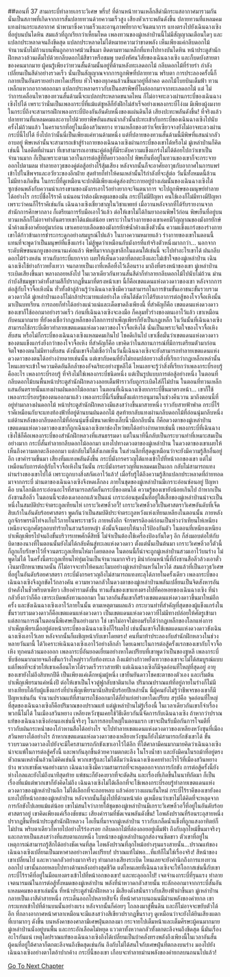 ##ตอนที่ 37 สามกระบี่ทำลายเกราะวิเศษ
พรึ่บ! ที่ด้านหน้าทวนเหล็กสีดำมีกระแสอากาศมารวมกัน นั่นเป็นสภาพที่เกิดจากการสั่นปลายทวนด้วยความเร็วสูง
เสียงหัวเราะพลันดังขึ้น ปลายทวนที่แหลมคมแทงผ่านกระแสอากาศ นำพามาซึ่งความเร็วและอานุภาพที่ยากจะจินตนาการ แทงตรงไปยังเฉินฉางเซิงที่อยู่บนบันไดหิน
สมแล้วที่ถูกเรียกว่าเหี้ยมโหด เพลงทวนของมู่เหล่าป่านนี้ไม่มีสัญญาณเตือนใดๆ และแปลกประหลาดจนถึงขีดสุด
แปลกประหลาดไม่ได้หมายความว่าขาดพลัง เห็นเพียงแค่กลีบดอกไม้จำนวนนับไม่ถ้วนบนพื้นถูกอากาศม้วนขึ้นมา ติดตามทวนเหล็กที่แทงไปทางบันไดหิน หน้าประตูสำนักฝึกหลวงล้วนเต็มไปด้วยกลีบดอกไม้สีขาวหรือชมพู บดบังทัศนวิสัยของเฉินฉางเซิง และก็บดบังสายตาของคนมากมาย
ผู้คนรู้เพียงว่าทวนสั้นด้ามนั้นอยู่ที่ด้านหลังทะเลดอกไม้
กลีบดอกไม้ที่ร่ายรำ กำลังเปลี่ยนเป็นสีดำอย่างรวดเร็ว นั่นเป็นสัญญาณจากการถูกพิษที่ปลายทวน
พริบตา การประลองครั้งนี้ก็กลายเป็นอันตรายอย่างหาใดเปรียบ หัวใจของทุกคนล้วนขึ้นมาอยู่ที่ลำคอ
ดอกไม้โบยบินเต็มฟ้า ทวนเหล็กแหวกอากาศออกมา แปลกประหลาดราวกับเป็นอสรพิษที่โผล่ออกมาจากทะเลดอกไม้
แต่ ไม่ว่าการเคลื่อนไหวของทวนสั้นด้ามนี้จะแปลกประหลาดขนาดไหน ก็ไม่อาจทะลวงผ่านกระบี่ของเฉินฉางเซิงไปได้
เพราะว่านั่นเป็นเพลงกระบี่ที่แม้แต่ซูหลีก็ยังฝึกไม่สำเร็จอย่างเพลงกระบี่โง่งม
มีเพียงผู้งมงายในกระบี่ถึงจะสามารถฝึกเพลงกระบี่ป้องกันอันดับหนึ่งของแผ่นดินได้
เสียงปะทะพลันดังขึ้น!
ที่จริงแล้ว ปลายทวนที่แหลมคมและอาบไปด้วยยาพิษอันแสนน่ากลัวนั้นปะทะเข้ากับกระบี่ของเฉินฉางเซิงไปนับครั้งไม่ถ้วนแล้ว
ในคราแรกที่อยู่ในเมืองสวินหยาง ทวนเหล็กของฮว่าเจี่ยเซียวจางยังไม่อาจทะลวงผ่านกระบี่นี้ไปได้ ยิ่งไปกว่านั้นนี่เป็นเพียงแค่ทวนด้ามหนึ่ง
แต่ที่ปลายของทวนสั้นด้ามนี้มีพิษที่แสนน่ากลัวอาบอยู่ พิษเหล่านั้นจะสามารถเข้าสู่ร่างกายของเฉินฉางเซิงผ่านกระบี่ของเขาได้หรือไม่
มู่เหล่าป่านก็คิดเช่นนี้ ในอดีตที่ผ่านมา ที่เขาสามารถเอาชนะคู่ต่อสู้ที่มีระดับความแข็งแกร่งไม่ได้ด้อยไปกว่าเขาเป็นจำนวนมาก ก็เป็นเพราะตามเวลาในการต่อสู้ที่ยืดยาวออกไป พิษเย็นที่อยู่ในทวนของเขาก็จะกระจายออกไปตามลม ทำลายอาวุธของคู่ต่อสู้อย่างไร้สุ้มเสียง หลังจากนั้นก็จะอาศัยอาวุธกับอากาศในการแพร่เข้าไปในชีพจรและอวัยวะของอีกฝ่าย สุดท้ายก็ทำให้คนเหล่านั้นไร้กำลังที่จะสู้ต่อ
วันนี้ทั้งหมดนี้ล้วนไม่มีทางเกิดขึ้น
ในกระบี่ที่ดูเหมือนจะปกติมีเพียงแค่ดูส่องประกายอยู่บ้างเล่มนั้นของเฉินฉางเซิงได้ซุกซ่อนพลังกับความน่าเกรงขามของมังกรเอาไว้อย่างยากจะจินตนาการ จะไปถูกพิษของมนุษย์ทำลายได้อย่างไร
กระบี่ชื่อไร้ราคี แน่นอนว่าต้องมีเหตุผลของมัน
กระบี่ไม่มีปัญหา คนใช้เองก็ไม่มีทางมีปัญหา เพราะว่าคนก็ไร้ราคีเช่นกัน
เฉินฉางเซิงเชี่ยวชาญในวิชาแพทย์ เมื่อวานหลังจากที่ได้รับรายงานจากสำนักการศึกษากลาง ก็เตรียมการรับมือเอาไว้แล้ว ต่อให้เขาไม่ได้กินยาถอนพิษไว้ก่อน พิษเย็นที่อยู่บนทวนเหล็กก็ไม่อาจทำอันตรายเขาได้แม้แต่น้อย เพราะว่าในร่างกายของเขาเคยมีวิญญาณของมังกรยักษ์น้ำค้างแข็งอาศัยอยู่มาก่อน เขาเคยอาบเลือดของมังกรยักษ์น้ำค้างแข็งตัวนั้น ความแข็งแกร่งของร่างกายเขาได้ก้าวข้ามการชำระกระดูกอย่างสมบูรณ์ไปแล้ว ในบางความหมายแล้ว ร่างกายของเขาในตอนนี้แทนที่จะพูดว่าเป็นมนุษย์ที่แข็งแกร่ง ไม่สู้พูดว่าเหมือนกับมังกรที่แท้จริงตัวหนึ่งมากกว่า...
นอกจากระดับพิษขนนกยูงของหนานเค่อแล้ว พิษที่มาจากภูเขาลึกในแดนใต้เช่นนี้ จะไปทำอะไรเขาได้
ฝนกลีบดอกไม้ร่วงหล่น ทวนกับกระบี่แยกจาก เผยให้เห็นดวงตาที่ตกตะลึงและไม่เข้าใจของมู่เหล่าป่าน
เฉินฉางเซิงใช้ย่างก้าวหยั่งเทวา จนกลายเป็นเงาที่เหลือทิ้งไว้เลือนราง มาถึงที่ตรงหน้าของเขา
มู่เหล่าป่านระเบิดเสียงขึ้นมา พลางถอยหลังไป ในเวลาเดียวกันทวนสั้นสีดำก็ทำลายกลีบดอกไม้ไปนับไม่ถ้วน ม่านกำบังสีชมพูขาวดำทั้งสามสีก็ปรากฏขึ้นมาที่ตรงหน้าเขา
นี้ก็คือเขตแดนแห่งดวงดาวของเขา
หลังจากการต่อสู้กับโจวจื้อเหิงนั่น ทั่วทั้งต้าลู่ล้วนรู้ว่าเฉินฉางเซิงมีความสามารถในการข้ามขั้นเอาชนะขั้นรวบรวมดวงดาวได้ มู่เหล่าป่านเองก็ไม่กล้าประมาทแต่อย่างใด เห็นได้ชัดว่าได้รับเอาการต่อสู้ของโจวจื้อเหิงนั้นมาเป็นบทเรียน การถอยก็ทำได้อย่างแน่วแน่และเด็ดขาดถึงเพียงนี้ ที่สำคัญก็คือ เขตแดนแห่งดวงดาวของเขาก็ใช้ออกมาอย่างรวดเร็ว ก่อนที่เฉินฉางเซิงจะลงมือ ก็คลุมทั่วร่างของตนเอาไว้แล้ว
เขาเหมือนกับคนมากมาย ที่ยังคงเชื่อว่ากฎเหล็กของโลกการบำเพ็ญเพียรก็ยังเป็นกฎเหล็ก ในวันนั้นที่เฉินฉางเซิงสามารถใช้กระบี่เดียวทำลายเขตแดนแห่งดวงดาวของโจวจื้อเหิงได้ นั่นเป็นเพราะจิตใจของโจวจื้อเหิงสับสน หรือไม่ก็กระบี่ของเฉินฉางเซิงแหลมคมเกินไป โชคดีเกินไป เขาเชื่อมั่นว่าเขตแดนแห่งดวงดาวของตนแข็งแกร่งยิ่งกว่าของโจวจื้อเหิง ที่สำคัญก็คือ เขาคิดว่าในสถานการณ์ที่มีการเตรียมตัวมาก่อน จิตใจของตนไม่มีทางสับสน ดังนั้นเขาจึงไม่เชื่อว่าในวันนี้เฉินฉางเซิงจะยังสามารถทำลายเขตแดนแห่งดวงดาวของตนได้อย่างง่ายดายเช่นนั้น แต่เขากับคนที่ยังไม่ยอมปล่อยวางสิ่งที่เรียกว่ากฎเหล็กเหล่านั้น ไหนเลยจะเข้าใจความคิดอันลึกล้ำของอัจฉริยะอย่างซูหลีได้ ไหนเลยจะรู้ว่าสิ่งที่เรียกว่าเพลงกระบี่รอบรู้คืออะไร
เพลงกระบี่รอบรู้ ที่จริงไม่ใช่เพลงกระบี่ชนิดหนึ่ง แต่เป็นรูปแบบการต่อสู้อย่างหนึ่ง
ในตอนที่กลีบดอกไม้บนพื้นหน้าประตูสำนักฝึกหลวงลอยเต็มฟ้าราวกับถูกระเบิดใส่ก็ไม่ปาน ในตอนที่ทวนเหล็กแสนอันตรายนั้นแทงผ่านฝนดอกไม้ออกมา ในตอนที่เฉินฉางเซิงยกกระบี่ขึ้นมาตรงหน้า...
เขาก็ใช้เพลงกระบี่รอบรู้ของตนออกมาแล้ว
เพลงกระบี่นี้เริ่มขึ้นตั้งแต่การอนุมานในช่วงคืนวาน มาถึงตอนนี้ที่อยู่ท่ามกลางฝนดอกไม้
หน้าประตูสำนักฝึกหลวงมีแสงสว่างขึ้นมาสายหนึ่ง ราวกับสายฟ้าฟาด
กระบี่ไร้ราคีเหมือนกับจะแทงท้องฟ้าที่อยู่ด้านบนฝนดอกไม้ สุดท้ายกลับแทงผ่านกลีบดอกไม้ที่อ่อนนุ่มกลีบหนึ่ง
แต่ด้านหลังของกลีบดอกไม้ที่อ่อนนุ่มซึ่งมีขนาดเพียงเล็บนิ้วมือกลีบนั้น ก็คือดวงตาของมู่เหล่าป่าน
เขตแดนแห่งดวงดาวของเขาก็ถูกเฉินฉางเซิงหาช่องโหว่พบได้อย่างง่ายดายเช่นนี้
เพลงกระบี่ที่เฉินฉางเซิงใช้ก็คือเพลงกระบี่ของสำนักฝึกหลวงที่แสนธรรมดา แต่ในนาทีนี้กลับเป็นกระบวนท่าที่เหมาะสมเป็นอย่างมาก
กระบี่สั้นทำลายกลีบดอกไม้ออกมา แทงไปทางดวงตาของมู่เหล่าป่าน
ในดวงตาของเขาเผยให้เห็นถึงความตกตะลึงออกมา แต่กลับไม่ได้สังเกตเห็น ในส่วนลึกที่สุดดูเหมือนว่าจะยังมีความรู้สึกอื่นอยู่อีก
เขาคำรามขึ้นมา
เสียงทิ่มแทงพลันดังขึ้น กระบี่มังกรครวญได้แทงเข้าไปที่หน้าอกของเขา
แต่ไม่เหมือนกับการต่อสู้กับโจวจื้อเหิงในวันนั้น กระบี่มังกรครวญที่แหลมคมเป็นเอก กลับไม่สามารถแทงผ่านร่างของเขาไปได้ เพราะถูกบางสิ่งสกัดเอาไว้แล้ว!
เมื่อรับรู้ได้ถึงความรู้สึกแปลกประหลาดที่ถ่ายทอดมาจากกระบี่ ม่านตาของเฉินฉางเซิงจึงหดเล็กลง
ภายในชุดของมู่เหล่าป่านมีเกราะอ่อนซ่อนอยู่
ปัญหาคือ บนโลกมีเกราะอ่อนอะไรที่สามารถสกัดกั้นกระบี่ของตนได้
ความรู้ของเขายังน้อยเกินไป ถ้าหากเป็นถังซานสือลิ่ว ในตอนนี้จะต้องเดาออกแล้วเป็นแน่ เกราะอ่อนชุดนั้นที่อยู่ใต้เสื้อของมู่เหล่าป่านน่าจะเป็นหนึ่งในสมบัติประจำตระกูลเทียนไห่ เกราะวิเศษลิ่วอวี้!
เกราะวิเศษลิ่วอวี้เป็นศาสตราวิเศษอันดับที่เจ็ดสิบเก้าในอันดับร้อยศาสตรา พูดกันว่าเป็นสมบัติประจำตระกูลหวังแห่งเทียนเหลียงในตอนนั้น ภายหลังถูกจักรพรรดิไท่จงเก็บไว้ภายในพระราชวัง ภายหลังอีก จักรพรรดิองค์ก่อนเป็นห่วงว่าเทียนไห่เหนียงเหนียงจะถูกศัตรูลอบทำร้ายในสวนร้อยหญ้า ดังนั้นจึงมอบให้นางไว้ป้องกันตัว ในตอนที่เหนียงเหนียงบำเพ็ญเพียรไปจนถึงขั้นบริวารเทพศักดิ์สิทธิ์ ไม่จำเป็นต้องใช้เครื่องป้องกันใดๆ อีก ก็ส่งมอบต่อให้กับบิดาของนางที่ในตอนนั้นยังไม่ได้กลับคืนสู่ทะเลแห่งดวงดาว ตั้งแต่นั้นเป็นต้นมา เกราะวิเศษลิ่วอวี้ตัวนี้ก็ถูกเก็บรักษาไว้ที่จวนตระกูลเทียนไห่มาโดยตลอด ในตอนนี้ก็น่าจะถูกมู่เหล่าป่านสวมเอาไว้บนร่าง
ไม่พูดไม่ได้ ในครั้งนี้ตระกูลเทียนไห่ทุ่มเงินเป็นจำนวนมากจริงๆ มิน่าก่อนหน้านี้ที่ถังซานสือลิ่วล้วงเอาตั๋วเงินมาปึกหนาขนาดนั้น ก็ไม่อาจจะทำให้คนละโมบอย่างมู่เหล่าป่านหวั่นไหวได้
สมแล้วที่เป็นอาวุธวิเศษที่อยู่ในอันดับร้อยศาสตรา กระบี่มังกรครวญถึงไม่สามารถแทงทะลุได้ภายในครั้งเดียว เพลงกระบี่ของเฉินฉางเซิงจึงถูกขัดไว้กลางคัน
ความหวาดกลัวในดวงตาของมู่เหล่าป่านพลันเปลี่ยนเป็นจิตสังหารอันบ้าคลั่งในชั่วพริบตาเดียว
เสียงคำรามดังขึ้น ทวนสั้นของเขาแทงตรงไปที่คอหอยของเฉินฉางเซิง
ที่น่ากลัวยิ่งกว่าก็คือ เขาระเบิดพลังทวนออกมา ในเวลาอันสั้นเขาก็สร้างเขตแดนแห่งดวงดาวขึ้นมาใหม่อีกครั้ง และขังเฉินฉางเซิงเอาไว้ภายในนั้น
ตามเหตุตามผลแล้ว กระบวนท่าที่สำคัญที่สุดของผู้แข็งแกร่งในขั้นรวบรวมดวงดาวก็คือเขตแดนแห่งดวงดาว เป็นเขตแดนแห่งดวงดาวที่ไม่มีทางปล่อยให้ศัตรูเข้ามา แต่สถานการณ์ในตอนนี้พิเศษเป็นอย่างมาก ใช่ เขาไม่อาจไม่ยอมรับได้ว่ากฎเหล็กของโลกแห่งการบำเพ็ญเพียรเมื่ออยู่ต่อหน้ากระบี่ของเฉินฉางเซิงก็ไร้ผลไป เช่นนั้นเขาจึงใช้เขตแดนแห่งดวงดาวขังเฉินฉางเซิงเอาไว้เลย หลังจากนั้นก็เผชิญหน้ากับเขาโดยตรง!
คนที่มาท้าประลองกับสำนักฝึกหลวงในช่วงหลายวันมานี้ ได้วิเคราะห์เฉินฉางเซิงเอาไว้อย่างลึกล้ำ โดยเฉพาะในการต่อสู้ครั้งแรกของเขากับโจวจื้อเหิง ทุกคนล้วนมองออก เพลงกระบี่อันยอดเยี่ยมอย่างหาใดเปรียบที่เขาพูดว่าเป็นของซูหลี เพลงกระบี่ซับซ้อนมากมายจนถึงขั้นกว้างใหญ่ราวกับท้องทะเล ถึงแม้ย่างก้าวหยั่งเทวาของเขาจะไม่ได้สมบูรณ์แบบ แต่ก็พอที่จะช่วยให้เขาเคลื่อนไหวได้รวดเร็วราวสายฟ้า แต่เฉินฉางเซิงก็มีจุดอ่อนที่ใหญ่ที่สุดอยู่
อายุของเขายังไม่ถึงสิบหกปีดี เป็นเพียงแค่เด็กหนุ่มผู้หนึ่ง เขายืนยันดาวโชคชะตาของตัวเอง และเริ่มต้นบำเพ็ญเพียรมาแค่หนึ่งปี ต่อให้เขาเป็นโจวตู๋ฟูกลับชาติมาเกิด ปริมาณปราณแท้ที่อยู่ภายในร่างก็ไม่มีทางเทียบได้กับผู้แข็งแกร่งที่บำเพ็ญเพียรมานับสิบนับร้อยปีเหล่านั้น
นี่ผู้คนยังไม่รู้ว่าชีพจรของเขาก็มีปัญหาเช่นกัน จำนวนปราณแท้ที่สามารถใช้ออกมาได้ก็ย่ำแย่อย่างหาใดเปรียบ
สรุปคือ จุดอ่อนที่ใหญ่ที่สุดของเฉินฉางเซิงก็คือปริมาณของปราณแท้
แต่มู่เหล่าป่านไม่รู้เรื่องนี้ ในเวลาเดียวกันเขาก็จำเรื่องพวกนี้ไม่ได้
ในเมืองสวินหยาง เหลียงหวังซุนเคยใช้วิธีเดียวกันนี้จัดการกับเฉินฉางเซิง ถ้าหากว่าปราณแท้ของเฉินฉางเซิงอ่อนแอเช่นนี้จริงๆ ในการสอบใหญ่ในตอนแรก เขาจะฝืนรับมือกันการโจมตีที่ราวกับฝนกระหน่ำของโก่วหานสือได้อย่างไร จะไปทำลายเขตแดนแห่งดวงดาวของเหลียงหวังซุนที่เมืองสวินหยางได้อย่างไร ถ้าหากเขตแดนแห่งดวงดาวของเหลียงหวังซุนก็ยังไม่สามารถกักขังเขาได้ ขั้นรวบรวมดวงดาวลงไปยังจะมีใครสามารถกักขังเขาเอาไว้ได้อีก
ที่ใต้ศาลามีคนมากมายคิดว่าเฉินฉางเซิงน่าจะแพ้ในการต่อสู้ครั้งนี้ และพากันลุกขึ้นด้วยความตกตะลึง
ในโรงน้ำชา และยังมีคนในรถม้าที่อยู่ตรงหัวถนนเหล่านั้นล้วนไม่คิดเช่นนี้ พวกเขารู้และไม่ได้ลืมว่าเฉินฉางเซิงเคยทำอะไรไว้ที่เมืองสวินหยางบ้าง พวกเขาชัดเจนอย่างมาก เฉินฉางเซิงมีความสามารถที่จะหลุดออกจากการกักขัง การต่อสู้ครั้งนี้ยังห่างไกลและยังไม่ถึงนาทีสุดท้าย แพ้ชนะก็ยังคงยากที่จะตัดสิน
และเรื่องที่เกิดขึ้นในนาทีถัดมา ก็เป็นเรื่องที่แม้แต่พวกเขาก็ยังคิดไม่ถึง
เฉินฉางเซิงไม่ได้เลือกที่จะใช้เพลงกระบี่รอบรู้ทำลายเขตแดนแห่งดวงดาวของมู่เหล่าป่านอีก ไม่ได้เลือกที่จะถอยหลบ แล้วค่อยวางแผนกันใหม่
กระบี่ไร้ราคีของเขายังคงแทงไปที่หน้าอกของมู่เหล่าป่าน หลังจากนั้นก็มุ่งไปที่ด้านหน้าต่อ
ดูเหมือนว่าเขาไม่ได้คิดที่จะหลุดจากการกักขังไปเลยแม้แต่น้อย เขาไม่สนใจว่าภายใต้ชุดของมู่เหล่าป่านมีเกราะวิเศษลิ่วอวี้ที่อยู่ในอันดับร้อยศาสตราอยู่ เขาคิดเพียงแค่เรื่องชัยชนะ
เสียงคำรามที่ชัดเจนพลันดังขึ้น!
ไอพลังปราณที่ร้อนระอุสายหนึ่งปรากฏขึ้นที่หน้าประตูสำนักฝึกหลวง ไอเย็นที่มาจากมู่เหล่าป่าน ราวกับเกล็ดน้ำแข็งที่ถูกแสงอาทิตย์ก็ไม่ปาน พริบตาเดียวก็หายไปอย่างไร้ร่องรอย
กลีบดอกไม้ที่ล่องลอยอยู่เต็มฟ้า ถึงกับลุกไหม้ขึ้นมาจริงๆ และกลายเป็นแสงสว่างที่แสบตาแถบหนึ่ง
ใบหน้าของมู่เหล่าป่านถูกส่องจนซีดขาว ตัวเขาที่อยู่ในเหตุการณ์สามารถรู้สึกได้อย่างชัดเจนที่สุด ไอพลังปราณที่ลุกไหม้อย่างรุนแรงสายนั้น...ปราณแท้ของเฉินฉางเซิงเปลี่ยนเป็นมหาศาลอย่างหาใดเปรียบ!
ปราณแท้ไม่พอ...ที่แท้ก็ไม่ใช่เรื่องจริง!
สีหน้าของเขาเปลี่ยนไป และหวาดกลัวอย่างมากจริงๆ ท่ามกลางเสียงระเบิด ไหนเลยจะยังคำนึกถึงการแทงทวนออกไป เขานั้นถอยหลบไปทางด้านหลังอย่างสุดชีวิต
แต่ไหนเลยที่เฉินฉางเซิงจะให้โอกาสเช่นนี้กับเขา กระบี่ไร้ราคีที่อยู่ในมือแทงตรงเข้าไปที่หน้าอกของเขา! และทะลุออกไป!
เจตจำนงกระบี่ที่รุนแรง ทำลายเจตนารมณ์ในการต่อสู้ทั้งหมดของมู่เหล่าป่าน พลังที่น่าหวาดกลัวสายนั้น ทะลักออกมาจากกระบี่สั้นอันแหลมคมของเขาเล่มนั้น
ที่หน้าประตูสำนักฝึกหลวง มีเสียงดังสนั่นราวกับเสียงฟ้าผ่าขึ้นมา
มู่เหล่าป่านกลายเป็นเงาสีดำสายหนึ่ง กระเด็นออกไปหลายสิบจั้ง
ที่หน้าศาลาบนถนนมีม่านพลังของค่ายกล
เขากระแทกเข้าไปที่ด้านบนนั้นอย่างแรง หลังจากนั้นก็ค่อยๆ ไถลลงมาสู่พื้นดิน และก็ไม่อาจจะขยับตัวได้อีก
ที่กลางอากาศหน้าศาลาเหมือนจะมีแสงสว่างสีเขียวปรากฏขึ้นรางๆ ดูเหมือนว่าจะยังได้ยินเสียงแตกที่เบามากๆ ดังขึ้น บนหลังคาของศาลามีเศษฝุ่นตกลงมา กระจายไปเต็มหน้าและเต็มศีรษะผู้คนมากมาย
มู่เหล่าป่านนั่งอยู่บนพื้น และกระอักเลือดไม่หยุด แววตาทั้งหวาดกลัวทั้งตกตะลึงจนถึงขีดสุด
นี่มันเรื่องอะไรกันแน่ เหตุใดปราณแท้ของเฉินฉางเซิงถึงได้เปลี่ยนเป็นบ้าคลั่งทรงพลังถึงเพียงนี้ในเวลาอันสั้น
ผู้คนที่อยู่ใต้ศาลาก็ตกตะลึงจนถึงขีดสุดเช่นกัน ถึงกับไม่ได้สนใจกับเศษฝุ่นที่ตกลงบนร่าง มองไปยังเฉินฉางเซิงอย่างตาโตอ้าปากค้าง
กระบี่นี้ของเขา เกือบจะทำลายม่านพลังของค่ายกลบนถนนไปแล้ว!


[Go To Next Chapter]( ./469.md)